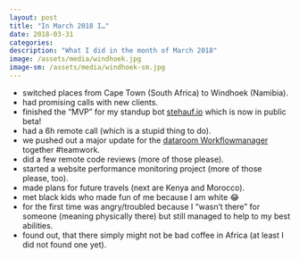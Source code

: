 ```yaml
---
layout: post
title: "In March 2018 I…"
date: 2018-03-31
categories:
description: "What I did in the month of March 2018"
image: /assets/media/windhoek.jpg
image-sm: /assets/media/windhoek-sm.jpg
---
```

- switched places from Cape Town (South Africa) to Windhoek (Namibia).
- had promising calls with new clients.
- finished the “MVP” for my standup bot [stehauf.io](https://www.stehauf.io) which is now in public beta!
- had a 6h remote call (which is a stupid thing to do).
- we pushed out a major update for the [dataroom Workflowmanager](https://wfm.data-room.de/en) together #teamwork.
- did a few remote code reviews (more of those please).
- started a website performance monitoring project (more of those please, too).
- made plans for future travels (next are Kenya and Morocco).
- met black kids who made fun of me because I am white 😂
- for the first time was angry/troubled because I “wasn’t there” for someone (meaning physically there) but still managed to help to my best abilities.
- found out, that there simply might not be bad coffee in Africa (at least I did not found one yet).
